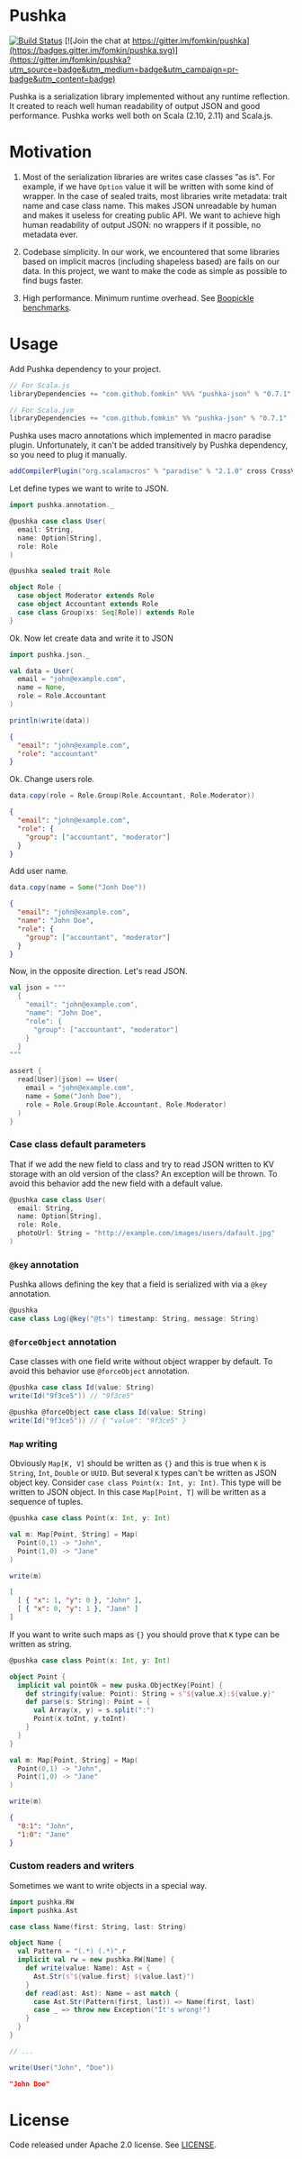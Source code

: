# Pushka

[![Build Status](https://travis-ci.org/fomkin/pushka.svg?branch=develop)](https://travis-ci.org/fomkin/pushka) [![Join the chat at https://gitter.im/fomkin/pushka](https://badges.gitter.im/fomkin/pushka.svg)](https://gitter.im/fomkin/pushka?utm_source=badge&utm_medium=badge&utm_campaign=pr-badge&utm_content=badge)

Pushka is a serialization library implemented without any runtime reflection. It created to reach well human readability of output JSON and good performance. Pushka works well both on Scala (2.10, 2.11) and Scala.js.

# Motivation

1. Most of the serialization libraries are writes case classes "as is". For example, if we have `Option` value it will be written with some kind of wrapper. In the case of sealed traits, most libraries write metadata: trait name and case class name. This makes JSON unreadable by human and makes it useless for creating public API. We want to achieve high human readability of output JSON: no wrappers if it possible, no metadata ever.

2. Codebase simplicity. In our work, we encountered that some libraries based on implicit macros (including shapeless based) are fails on our data. In this project, we want to make the code as simple as possible to find bugs faster.

3. High performance. Minimum runtime overhead. See [Boopickle benchmarks](http://ochrons.github.io/boopickle-perftest/).


# Usage

Add Pushka dependency to your project.

```scala
// For Scala.js
libraryDependencies += "com.github.fomkin" %%% "pushka-json" % "0.7.1"

// For Scala.jvm
libraryDependencies += "com.github.fomkin" %% "pushka-json" % "0.7.1"
```
Pushka uses macro annotations which implemented in macro paradise plugin. Unfortunately, it can't be added transitively by Pushka dependency, so you need to plug it manually.

```scala
addCompilerPlugin("org.scalamacros" % "paradise" % "2.1.0" cross CrossVersion.full)
```
Let define types we want to write to JSON.

```scala
import pushka.annotation._

@pushka case class User(
  email: String,
  name: Option[String],
  role: Role
)

@pushka sealed trait Role

object Role {
  case object Moderator extends Role
  case object Accountant extends Role
  case class Group(xs: Seq[Role]) extends Role
}
```
Ok. Now let create data and write it to JSON

```scala
import pushka.json._

val data = User(
  email = "john@example.com",
  name = None,
  role = Role.Accountant
)

println(write(data))
```

```json
{
  "email": "john@example.com",
  "role": "accountant"
}
```

Ok. Change users role.

```scala
data.copy(role = Role.Group(Role.Accountant, Role.Moderator))
```
```json
{
  "email": "john@example.com",
  "role": {
    "group": ["accountant", "moderator"]
  }  
}
```
Add user name.
```scala
data.copy(name = Some("Jonh Doe"))
```
```json
{
  "email": "john@example.com",
  "name": "John Doe",
  "role": {
    "group": ["accountant", "moderator"]
  }  
}
```

Now, in the opposite direction. Let's read JSON.

```scala
val json = """
  {
    "email": "john@example.com",
    "name": "John Doe",
    "role": {
      "group": ["accountant", "moderator"]
    }  
  }
"""

assert {
  read[User](json) == User(
    email = "john@example.com",
    name = Some("Jonh Doe"),
    role = Role.Group(Role.Accountant, Role.Moderator)
  )
}    
```

### Case class default parameters

That if we add the new field to class and try to read JSON written to KV storage with an old version of the class? An exception will be thrown. To avoid this behavior add the new field with a default value.

```scala
@pushka case class User(
  email: String,
  name: Option[String],
  role: Role,
  photoUrl: String = "http://example.com/images/users/dafault.jpg"
)
```

### `@key` annotation

Pushka allows defining the key that a field is serialized with via a `@key` annotation.

```scala
@pushka
case class Log(@key("@ts") timestamp: String, message: String)
```

### `@forceObject` annotation

Case classes with one field write without object wrapper by default. To avoid this behavior use `@forceObject` annotation.

```scala
@pushka case class Id(value: String)
write(Id("9f3ce5")) // "9f3ce5"

@pushka @forceObject case class Id(value: String)
write(Id("9f3ce5")) // { "value": "9f3ce5" }
```

### `Map` writing

Obviously `Map[K, V]` should be written as `{}` and this is true when `K` is `String`, `Int`, `Double` or `UUID`. But several `K` types can't be written as JSON object key. Consider `case class Point(x: Int, y: Int)`. This type will be written to JSON object. In this case `Map[Point, T]` will be written as a sequence of tuples.

```scala
@pushka case class Point(x: Int, y: Int)

val m: Map[Point, String] = Map(
  Point(0,1) -> "John",
  Point(1,0) -> "Jane"
)

write(m)
```
```json
[
  [ { "x": 1, "y": 0 }, "John" ],
  [ { "x": 0, "y": 1 }, "Jane" ]
]
```

If you want to write such maps as `{}` you should prove that `K` type can be written as string.

```scala
@pushka case class Point(x: Int, y: Int)

object Point {
  implicit val pointOk = new puska.ObjectKey[Point] {
    def stringify(value: Point): String = s"${value.x}:${value.y}"
    def parse(s: String): Point = {
      val Array(x, y) = s.split(":")
      Point(x.toInt, y.toInt)
    }
  }
}

val m: Map[Point, String] = Map(
  Point(0,1) -> "John",
  Point(1,0) -> "Jane"
)

write(m)
```
```json
{
  "0:1": "John",
  "1:0": "Jane"
}
```

### Custom readers and writers

Sometimes we want to write objects in a special way.

```scala
import pushka.RW
import pushka.Ast

case class Name(first: String, last: String)

object Name {
  val Pattern = "(.*) (.*)".r
  implicit val rw = new pushka.RW[Name] {
    def write(value: Name): Ast = {
      Ast.Str(s"${value.first} ${value.last}")
    }
    def read(ast: Ast): Name = ast match {
      case Ast.Str(Pattern(first, last)) => Name(first, last)
      case _ => throw new Exception("It's wrong!")  
    }
  }
}

// ...

write(User("John", "Doe"))
```
```json
"John Doe"
```

# License

Code released under Apache 2.0 license. See [LICENSE](https://github.com/fomkin/pushka/blob/develop/LICENSE).
